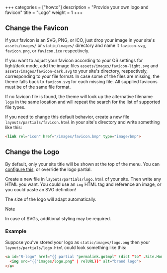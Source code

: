+++
categories = ["howto"]
description = "Provide your own logo and favicon"
title = "Logo"
weight = 1
+++

## Change the Favicon

If your favicon is an SVG, PNG, or ICO, just drop your image in your site's `assets/images/` or `static/images/` directory and name it `favicon.svg`, `favicon.png`, or `favicon.ico` respectively.

If you want to adjust your favicon according to your OS settings for light/dark mode, add the image files `assets/images/favicon-light.svg` and `assets/images/favicon-dark.svg` to your site's directory, respectively, corresponding to your file format. In case some of the files are missing, the theme falls back to `favicon.svg` for each missing file. All supplied favicons must be of the same file format.

If no favicon file is found, the theme will look up the alternative filename `logo` in the same location and will repeat the search for the list of supported file types.

If you need to change this default behavior, create a new file `layouts/partials/favicon.html` in your site's directory and write something like this:

````html {title="layouts/partials/favicon.html"}
<link rel="icon" href="/images/favicon.bmp" type="image/bmp">
````

## Change the Logo

By default, only your site title will be shown at the top of the menu. You can [configure this](configuration/sidebar/headerfooter#title), or override the logo partial.

Create a new file in `layouts/partials/logo.html` of your site. Then write any HTML you want. You could use an `img` HTML tag and reference an image, or you could paste an SVG definition!

The size of the logo will adapt automatically.

> [!note]
> In case of SVGs, additional styling may be required.

### Example

Suppose you've stored your logo as `static/images/logo.png` then your `layouts/partials/logo.html` could look something like this:

````html {title="layouts/partials/logo.html"}
<a id="R-logo" href="{{ partial "permalink.gotmpl" (dict "to" .Site.Home) }}">
  <img src="{{"images/logo.png" | relURL}}" alt="brand logo">
</a>
````
